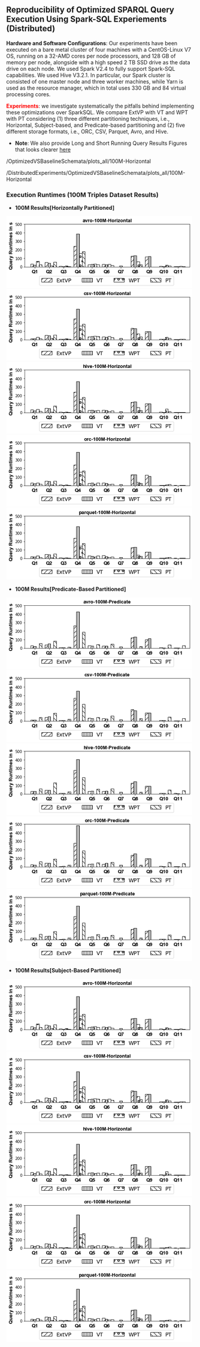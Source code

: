 ## Reproducibility of Optimized SPARQL Query Execution Using Spark-SQL Experiements (Distributed)

**Hardware and Software Configurations**: Our experiments have been executed on a bare metal cluster of four machines with a CentOS-Linux V7 OS, running on a 32-AMD cores per node processors, and 128 GB of memory per node, alongside with a high speed 2 TB SSD drive as the data drive on each node. We used Spark V2.4 to fully support Spark-SQL capabilities. We used Hive V3.2.1. In particular, our Spark cluster is consisted of one master node and three worker machines, while Yarn is used as the resource manager, which in total uses 330 GB and 84 virtual processing cores.

**<font color="red">Experiments</font>**: we investigate systematically the pitfalls behind implementing these optimizations over SparkSQL. We compare ExtVP with VT and WPT with PT considering (1) three different partitioning techniques, i.e., Horizontal, Subject-based, and Predicate-based partitioning and (2) five different storage formats, i.e., ORC, CSV, Parquet, Avro, and Hive.
* **Note**:  We also provide Long and Short Running Query Results Figures that looks clearer [here](DistributedExperiments_Long_Short_RunningTime_Queries.md)


/OptimizedVSBaselineSchemata/plots_all/100M-Horizontal

/DistributedExperiments/OptimizedVSBaselineSchemata/plots_all/100M-Horizontal

### Execution Runtimes (100M Triples Dataset Results)

* **100M Results[Horizontally Partitioned]**

<img src="figures/DistributedExperiments/OptimizedVSBaselineSchemata/plots_all/100M-Horizontal/avro-100M-Horizontal All queries.png" alt="spark" >

<img src="figures/DistributedExperiments/OptimizedVSBaselineSchemata/plots_all/100M-Horizontal/csv-100M-Horizontal All queries.png" alt="spark" >

<img src="figures/DistributedExperiments/OptimizedVSBaselineSchemata/plots_all/100M-Horizontal/hive-100M-Horizontal All queries.png" alt="spark" >

<img src="figures/DistributedExperiments/OptimizedVSBaselineSchemata/plots_all/100M-Horizontal/orc-100M-Horizontal All queries.png" alt="spark" >

<img src="figures/DistributedExperiments/OptimizedVSBaselineSchemata/plots_all/100M-Horizontal/parquet-100M-Horizontal All queries.png" alt="spark" >

* **100M Results[Predicate-Based Partitioned]**

<img src="figures/DistributedExperiments/OptimizedVSBaselineSchemata/plots_all/100M-Predicate/avro-100M-Predicate All queries.png" alt="spark" >

<img src="figures/DistributedExperiments/OptimizedVSBaselineSchemata/plots_all/100M-Predicate/csv-100M-Predicate All queries.png" alt="spark" >

<img src="figures/DistributedExperiments/OptimizedVSBaselineSchemata/plots_all/100M-Predicate/hive-100M-Predicate All queries.png" alt="spark" >

<img src="figures/DistributedExperiments/OptimizedVSBaselineSchemata/plots_all/100M-Predicate/orc-100M-Predicate All queries.png" alt="spark" >

<img src="figures/DistributedExperiments/OptimizedVSBaselineSchemata/plots_all/100M-Predicate/parquet-100M-Predicate All queries.png" alt="spark" >

* **100M Results[Subject-Based Partitioned]**

<img src="figures/DistributedExperiments/OptimizedVSBaselineSchemata/plots_all/100M-Horizontal/avro-100M-Horizontal All queries.png" alt="spark" >

<img src="figures/DistributedExperiments/OptimizedVSBaselineSchemata/plots_all/100M-Horizontal/csv-100M-Horizontal All queries.png" alt="spark" >

<img src="figures/DistributedExperiments/OptimizedVSBaselineSchemata/plots_all/100M-Horizontal/hive-100M-Horizontal All queries.png" alt="spark" >

<img src="figures/DistributedExperiments/OptimizedVSBaselineSchemata/plots_all/100M-Horizontal/orc-100M-Horizontal All queries.png" alt="spark" >

<img src="figures/DistributedExperiments/OptimizedVSBaselineSchemata/plots_all/100M-Horizontal/parquet-100M-Horizontal All queries.png" alt="spark" >

